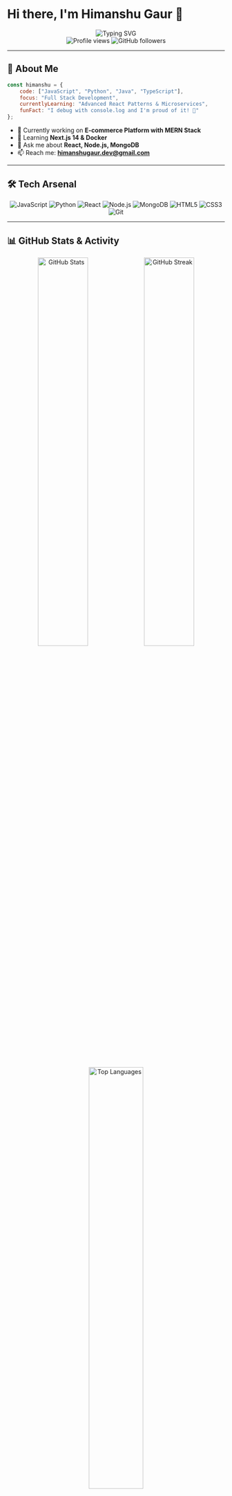 # Hi there, I'm Himanshu Gaur 👋

<div align="center">
  <img src="https://readme-typing-svg.demolab.com?font=Fira+Code&size=22&pause=1000&color=00D9FF&center=true&vCenter=true&width=600&lines=Full+Stack+Developer+%F0%9F%9A%80;Open+Source+Enthusiast+%F0%9F%8C%9F;Problem+Solver+%F0%9F%A7%A9;Always+Learning+%F0%9F%93%9A;Building+Amazing+Things!+%E2%9C%A8" alt="Typing SVG" />
</div>

<div align="center">
  <img src="https://komarev.com/ghpvc/?username=himanshugaur&label=Profile%20Views&color=blueviolet&style=for-the-badge" alt="Profile views" />
  <img src="https://img.shields.io/github/followers/himanshugaur?label=Followers&style=for-the-badge&color=blue" alt="GitHub followers" />
</div>

---

## 🚀 About Me

```javascript
const himanshu = {
    code: ["JavaScript", "Python", "Java", "TypeScript"],
    focus: "Full Stack Development",
    currentlyLearning: "Advanced React Patterns & Microservices",
    funFact: "I debug with console.log and I'm proud of it! 🐛"
};
```

- 🔭 Currently working on **E-commerce Platform with MERN Stack**
- 🌱 Learning **Next.js 14 & Docker**
- 💬 Ask me about **React, Node.js, MongoDB**
- 📫 Reach me: **himanshugaur.dev@gmail.com**

---

## 🛠️ Tech Arsenal

<div align="center">

![JavaScript](https://img.shields.io/badge/JavaScript-F7DF1E?style=for-the-badge&logo=javascript&logoColor=black)
![Python](https://img.shields.io/badge/Python-3776AB?style=for-the-badge&logo=python&logoColor=white)
![React](https://img.shields.io/badge/React-20232A?style=for-the-badge&logo=react&logoColor=61DAFB)
![Node.js](https://img.shields.io/badge/Node.js-339933?style=for-the-badge&logo=node.js&logoColor=white)
![MongoDB](https://img.shields.io/badge/MongoDB-4EA94B?style=for-the-badge&logo=mongodb&logoColor=white)
![HTML5](https://img.shields.io/badge/HTML5-E34F26?style=for-the-badge&logo=html5&logoColor=white)
![CSS3](https://img.shields.io/badge/CSS3-1572B6?style=for-the-badge&logo=css3&logoColor=white)
![Git](https://img.shields.io/badge/Git-F05032?style=for-the-badge&logo=git&logoColor=white)

</div>

---

## 📊 GitHub Stats & Activity

<div align="center">
  <img src="https://github-readme-stats.vercel.app/api?username=himanshugaur&show_icons=true&theme=radical&hide_border=true&count_private=true&bg_color=0D1117&title_color=F85D7F&icon_color=F8D866&text_color=FFFFFF" alt="GitHub Stats" width="48%" />
  <img src="https://github-readme-streak-stats.herokuapp.com/?user=himanshugaur&theme=radical&hide_border=true&background=0D1117&stroke=F85D7F&ring=F85D7F&fire=F8D866&currStreakLabel=F8D866" alt="GitHub Streak" width="48%" />
</div>

<div align="center">
  <img src="https://github-readme-stats.vercel.app/api/top-langs/?username=himanshugaur&layout=compact&theme=radical&hide_border=true&bg_color=0D1117&title_color=F85D7F&text_color=FFFFFF" alt="Top Languages" width="50%" />
</div>

---

## 🐍 Contribution Snake

<div align="center">
  <picture>
    <source media="(prefers-color-scheme: dark)" srcset="https://raw.githubusercontent.com/himanshugaur/himanshugaur/output/github-contribution-grid-snake-dark.svg">
    <source media="(prefers-color-scheme: light)" srcset="https://raw.githubusercontent.com/himanshugaur/himanshugaur/output/github-contribution-grid-snake.svg">
    <img alt="github contribution grid snake animation" src="https://raw.githubusercontent.com/himanshugaur/himanshugaur/output/github-contribution-grid-snake.svg">
  </picture>
</div>

---

## 🏆 Achievements

<div align="center">
  <img src="https://github-profile-trophy.vercel.app/?username=himanshugaur&theme=radical&no-frame=false&no-bg=true&margin-w=4&row=1" alt="GitHub Trophies" />
</div>

---

## 🌐 Connect with Me

<div align="center">
  <a href="https://linkedin.com/in/himanshu-gaur">
    <img src="https://img.shields.io/badge/LinkedIn-0077B5?style=for-the-badge&logo=linkedin&logoColor=white" alt="LinkedIn" />
  </a>
  <a href="mailto:himanshugaur.dev@gmail.com">
    <img src="https://img.shields.io/badge/Gmail-D14836?style=for-the-badge&logo=gmail&logoColor=white" alt="Gmail" />
  </a>
  <a href="https://github.com/himanshugaur">
    <img src="https://img.shields.io/badge/GitHub-100000?style=for-the-badge&logo=github&logoColor=white" alt="GitHub" />
  </a>
</div>

---

<div align="center">
  <img src="https://capsule-render.vercel.app/api?type=waving&color=gradient&height=60&section=footer&animation=twinkling" />
</div>

<div align="center">
  <b>⭐ From [Himanshu Gaur](https://github.com/himanshugaur) with ❤️</b>
</div>
